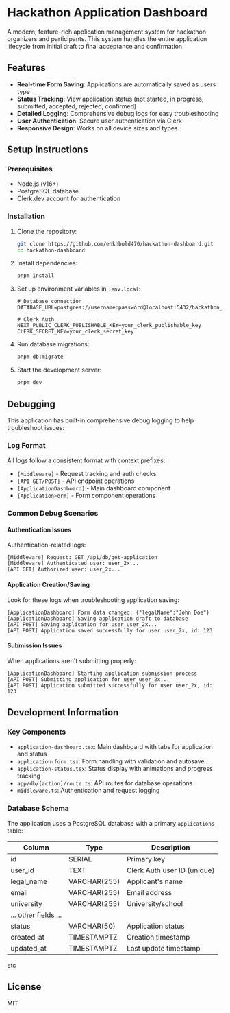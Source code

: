 # Hackathon Application Dashboard

A modern, feature-rich application management system for hackathon organizers and participants. This system handles the entire application lifecycle from initial draft to final acceptance and confirmation.

## Features

- **Real-time Form Saving**: Applications are automatically saved as users type
- **Status Tracking**: View application status (not started, in progress, submitted, accepted, rejected, confirmed)
- **Detailed Logging**: Comprehensive debug logs for easy troubleshooting
- **User Authentication**: Secure user authentication via Clerk
- **Responsive Design**: Works on all device sizes and types

## Setup Instructions

### Prerequisites

- Node.js (v16+)
- PostgreSQL database
- Clerk.dev account for authentication

### Installation

1. Clone the repository:
   ```bash
   git clone https://github.com/enkhbold470/hackathon-dashboard.git
   cd hackathon-dashboard
   ```

2. Install dependencies:
   ```bash
   pnpm install
   ```

3. Set up environment variables in `.env.local`:
   ```
   # Database connection
   DATABASE_URL=postgres://username:password@localhost:5432/hackathon_db
   
   # Clerk Auth
   NEXT_PUBLIC_CLERK_PUBLISHABLE_KEY=your_clerk_publishable_key
   CLERK_SECRET_KEY=your_clerk_secret_key
   ```

4. Run database migrations:
   ```bash
   pnpm db:migrate
   ```

5. Start the development server:
   ```bash
   pnpm dev
   ```

## Debugging

This application has built-in comprehensive debug logging to help troubleshoot issues:

### Log Format

All logs follow a consistent format with context prefixes:
- `[Middleware]` - Request tracking and auth checks
- `[API GET/POST]` - API endpoint operations
- `[ApplicationDashboard]` - Main dashboard component
- `[ApplicationForm]` - Form component operations

### Common Debug Scenarios

#### Authentication Issues

Authentication-related logs:
```
[Middleware] Request: GET /api/db/get-application
[Middleware] Authenticated user: user_2x...
[API GET] Authorized user: user_2x...
```

#### Application Creation/Saving

Look for these logs when troubleshooting application saving:
```
[ApplicationDashboard] Form data changed: {"legalName":"John Doe"}
[ApplicationDashboard] Saving application draft to database
[API POST] Saving application for user user_2x...
[API POST] Application saved successfully for user user_2x, id: 123
```

#### Submission Issues

When applications aren't submitting properly:
```
[ApplicationDashboard] Starting application submission process
[API POST] Submitting application for user user_2x...
[API POST] Application submitted successfully for user user_2x, id: 123
```

## Development Information

### Key Components

- `application-dashboard.tsx`: Main dashboard with tabs for application and status
- `application-form.tsx`: Form handling with validation and autosave
- `application-status.tsx`: Status display with animations and progress tracking
- `app/db/[action]/route.ts`: API routes for database operations
- `middleware.ts`: Authentication and request logging

### Database Schema

The application uses a PostgreSQL database with a primary `applications` table:

| Column                | Type           | Description                      |
|-----------------------|----------------|----------------------------------|
| id                    | SERIAL         | Primary key                      |
| user_id               | TEXT           | Clerk Auth user ID (unique)      |
| legal_name            | VARCHAR(255)   | Applicant's name                 |
| email                 | VARCHAR(255)   | Email address                    |
| university            | VARCHAR(255)   | University/school                |
| ... other fields ...  |                |                                  |
| status                | VARCHAR(50)    | Application status               |
| created_at            | TIMESTAMPTZ    | Creation timestamp               |
| updated_at            | TIMESTAMPTZ    | Last update timestamp            |
etc

## License

MIT 